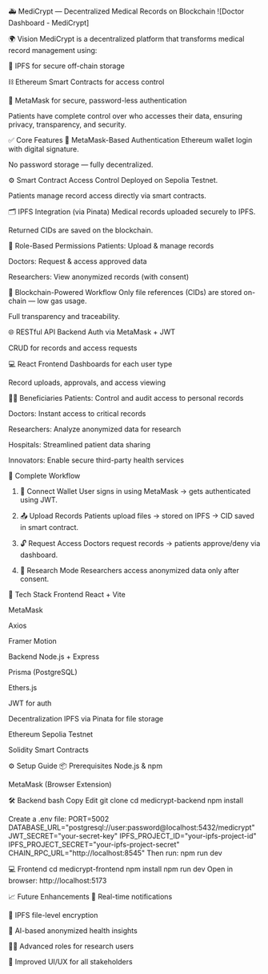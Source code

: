 🚑 MediCrypt — Decentralized Medical Records on Blockchain
![Doctor Dashboard - MediCrypt]

🌍 Vision
MediCrypt is a decentralized platform that transforms medical record management using:

🔐 IPFS for secure off-chain storage

⛓️ Ethereum Smart Contracts for access control

👛 MetaMask for secure, password-less authentication

Patients have complete control over who accesses their data, ensuring privacy, transparency, and security.

✅ Core Features
🔑 MetaMask-Based Authentication
Ethereum wallet login with digital signature.

No password storage — fully decentralized.

⚙️ Smart Contract Access Control
Deployed on Sepolia Testnet.

Patients manage record access directly via smart contracts.

🗂️ IPFS Integration (via Pinata)
Medical records uploaded securely to IPFS.

Returned CIDs are saved on the blockchain.

👥 Role-Based Permissions
Patients: Upload & manage records

Doctors: Request & access approved data

Researchers: View anonymized records (with consent)

🔁 Blockchain-Powered Workflow
Only file references (CIDs) are stored on-chain — low gas usage.

Full transparency and traceability.

🌐 RESTful API Backend
Auth via MetaMask + JWT

CRUD for records and access requests

💻 React Frontend
Dashboards for each user type

Record uploads, approvals, and access viewing

👨‍⚕️ Beneficiaries
Patients: Control and audit access to personal records

Doctors: Instant access to critical records

Researchers: Analyze anonymized data for research

Hospitals: Streamlined patient data sharing

Innovators: Enable secure third-party health services

🔁 Complete Workflow
1. 👛 Connect Wallet
User signs in using MetaMask → gets authenticated using JWT.

2. 📤 Upload Records
Patients upload files → stored on IPFS → CID saved in smart contract.

3. 🔓 Request Access
Doctors request records → patients approve/deny via dashboard.

4. 🧠 Research Mode
Researchers access anonymized data only after consent.

🧪 Tech Stack
Frontend
React + Vite

MetaMask

Axios

Framer Motion

Backend
Node.js + Express

Prisma (PostgreSQL)

Ethers.js

JWT for auth

Decentralization
IPFS via Pinata for file storage

Ethereum Sepolia Testnet

Solidity Smart Contracts

⚙️ Setup Guide
📦 Prerequisites
Node.js & npm

MetaMask (Browser Extension)

🛠️ Backend
bash
Copy
Edit
git clone <repo-url>
cd medicrypt-backend
npm install

Create a .env file:
PORT=5002
DATABASE_URL="postgresql://user:password@localhost:5432/medicrypt"
JWT_SECRET="your-secret-key"
IPFS_PROJECT_ID="your-ipfs-project-id"
IPFS_PROJECT_SECRET="your-ipfs-project-secret"
CHAIN_RPC_URL="http://localhost:8545"
Then run:
npm run dev


💻 Frontend
cd medicrypt-frontend
npm install
npm run dev
Open in browser: http://localhost:5173

📈 Future Enhancements
🔔 Real-time notifications

🔐 IPFS file-level encryption

🧠 AI-based anonymized health insights

🧑‍🔬 Advanced roles for research users

🎨 Improved UI/UX for all stakeholders